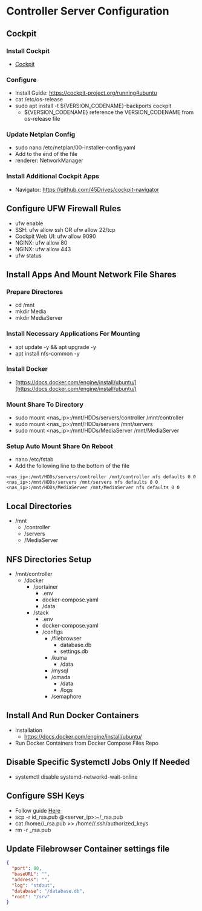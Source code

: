 # Controller Server Configuration

## Cockpit

### Install Cockpit

- [Cockpit](https://cockpit-project.org/running)

### Configure

- Install Guide: <https://cockpit-project.org/running#ubuntu>
- cat /etc/os-release
- sudo apt install -t ${VERSION_CODENAME}-backports cockpit
  - ${VERSION_CODENAME} reference the VERSION_CODENAME from os-release file

### Update Netplan Config

- sudo nano /etc/netplan/00-installer-config.yaml
- Add to the end of the file
- renderer: NetworkManager

### Install Additional Cockpit Apps

- Navigator: <https://github.com/45Drives/cockpit-navigator>

## Configure UFW Firewall Rules

- ufw enable
- SSH: ufw allow ssh OR ufw allow 22/tcp
- Cockpit Web UI: ufw allow 9090
- NGINX: ufw allow 80
- NGINX: ufw allow 443
- ufw status

## Install Apps And Mount Network File Shares

### Prepare Directores

- cd /mnt
- mkdir Media
- mkdir MediaServer

### Install Necessary Applications For Mounting

- apt update -y && apt upgrade -y
- apt install nfs-common -y

### Install Docker

- [https://docs.docker.com/engine/install/ubuntu/](https://docs.docker.com/engine/install/ubuntu/)

### Mount Share To Directory

- sudo mount <nas_ip>:/mnt/HDDs/servers/controller /mnt/controller
- sudo mount <nas_ip>:/mnt/HDDs/servers /mnt/servers
- sudo mount <nas_ip>:/mnt/HDDs/MediaServer /mnt/MediaServer

### Setup Auto Mount Share On Reboot

- nano /etc/fstab
- Add the following line to the bottom of the file

```text
<nas_ip>:/mnt/HDDs/servers/controller /mnt/controller nfs defaults 0 0
<nas_ip>:/mnt/HDDs/servers /mnt/servers nfs defaults 0 0
<nas_ip>:/mnt/HDDs/MediaServer /mnt/MediaServer nfs defaults 0 0
```

## Local Directories

- /mnt
  - /controller
  - /servers
  - /MediaServer

## NFS Directories Setup

- /mnt/controller
  - /docker
    - /portainer
      - .env
      - docker-compose.yaml
      - /data
    - /stack
      - .env
      - docker-compose.yaml
      - /configs
        - /filebrowser
          - database.db
          - settings.db
        - /kuma
          - /data
        - /mysql
        - /omada
          - /data
          - /logs
        - /semaphore

## Install And Run Docker Containers

- Installation
  - <https://docs.docker.com/engine/install/ubuntu/>
- Run Docker Containers from Docker Compose Files Repo

## Disable Specific Systemctl Jobs Only If Needed

- systemctl disable systemd-networkd-wait-online

## Configure SSH Keys

- Follow guide [Here](/Homelab-Guides/Guides/Guides.md)
- scp -r id_rsa.pub <user>@<server_ip>:~/<user>_rsa.pub
- cat /home/<user>/<user>_rsa.pub >> /home/<user>/.ssh/authorized_keys
- rm -r <user>_rsa.pub

## Update Filebrowser Container settings file

```json
{
  "port": 80,
  "baseURL": "",
  "address": "",
  "log": "stdout",
  "database": "/database.db",
  "root": "/srv"
}
```
